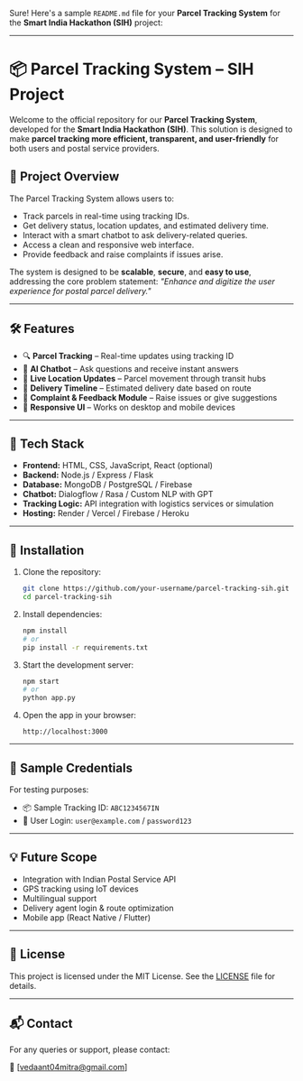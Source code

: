 Sure! Here's a sample `README.md` file for your **Parcel Tracking System** for the **Smart India Hackathon (SIH)** project:

---

# 📦 Parcel Tracking System – SIH Project

Welcome to the official repository for our **Parcel Tracking System**, developed for the **Smart India Hackathon (SIH)**. This solution is designed to make **parcel tracking more efficient, transparent, and user-friendly** for both users and postal service providers.

## 🚀 Project Overview

The Parcel Tracking System allows users to:

- Track parcels in real-time using tracking IDs.
- Get delivery status, location updates, and estimated delivery time.
- Interact with a smart chatbot to ask delivery-related queries.
- Access a clean and responsive web interface.
- Provide feedback and raise complaints if issues arise.

The system is designed to be **scalable**, **secure**, and **easy to use**, addressing the core problem statement: _"Enhance and digitize the user experience for postal parcel delivery."_  

---

## 🛠️ Features

- 🔍 **Parcel Tracking** – Real-time updates using tracking ID
- 💬 **AI Chatbot** – Ask questions and receive instant answers
- 📍 **Live Location Updates** – Parcel movement through transit hubs
- 📅 **Delivery Timeline** – Estimated delivery date based on route
- 🧾 **Complaint & Feedback Module** – Raise issues or give suggestions
- 📱 **Responsive UI** – Works on desktop and mobile devices

---

## 🧠 Tech Stack

- **Frontend:** HTML, CSS, JavaScript, React (optional)
- **Backend:** Node.js / Express / Flask
- **Database:** MongoDB / PostgreSQL / Firebase
- **Chatbot:** Dialogflow / Rasa / Custom NLP with GPT
- **Tracking Logic:** API integration with logistics services or simulation
- **Hosting:** Render / Vercel / Firebase / Heroku

---

## 🔧 Installation

1. Clone the repository:
   ```bash
   git clone https://github.com/your-username/parcel-tracking-sih.git
   cd parcel-tracking-sih
   ```

2. Install dependencies:
   ```bash
   npm install
   # or
   pip install -r requirements.txt
   ```

3. Start the development server:
   ```bash
   npm start
   # or
   python app.py
   ```

4. Open the app in your browser:
   ```
   http://localhost:3000
   ```

---

## 🧪 Sample Credentials

For testing purposes:

- 📦 Sample Tracking ID: `ABC1234567IN`
- 👤 User Login: `user@example.com` / `password123`

---


## 💡 Future Scope

- Integration with Indian Postal Service API
- GPS tracking using IoT devices
- Multilingual support
- Delivery agent login & route optimization
- Mobile app (React Native / Flutter)

---

## 📄 License

This project is licensed under the MIT License. See the [LICENSE](./LICENSE) file for details.

---

## 📬 Contact

For any queries or support, please contact:

📧 [vedaant04mitra@gmail.com]  
